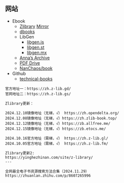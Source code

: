 ## 网站

- Ebook
    - [Zlibrary](https://z-library.se/) [Mirror](https://singlelogin.re/)
    - [dbooks](https://www.dbooks.org/)
    - LibGen
        - [libgen.is](https://libgen.is/)
        - [libgen.st](https://libgen.st/)
        - [libgen.mx](https://libgen.mx/)
    - [Anna’s Archive](https://annas-archive.org/)
    - [PDF Drive](https://www.pdfdrive.com/)
    - [NanChaos/book](https://github.com/NanChaos/book)
- Github
    - [technical-books](https://github.com/doocs/technical-books)

```text
官方地址一：https://zh.z-lib.gd/
官网地址二：https://zh.z-lib.gs/

Zlibrary更新：

2024.12.10镜像地址（无梯，√） https://zh.opendelta.org/
2024.12.08镜像地址（无梯，√）https://zh.zlib-book.top/
2024.12.12镜像地址（无梯，√）https://zb.allfree.me/
2024.12.15镜像地址（无梯，√）https://zb.etocs.me/

2024.10.16官方地址（需梯，√） https://zh.z-lib.gl/
2024.10.05官方地址（需梯，√） https://zh.z-lib.fm/

Zlibrary更新2:
https://yinghezhinan.com/site/z-library/  
---

全网最全电子书资源搜索方法合集（2024.11.29）
https://zhuanlan.zhihu.com/p/8607265996

```
